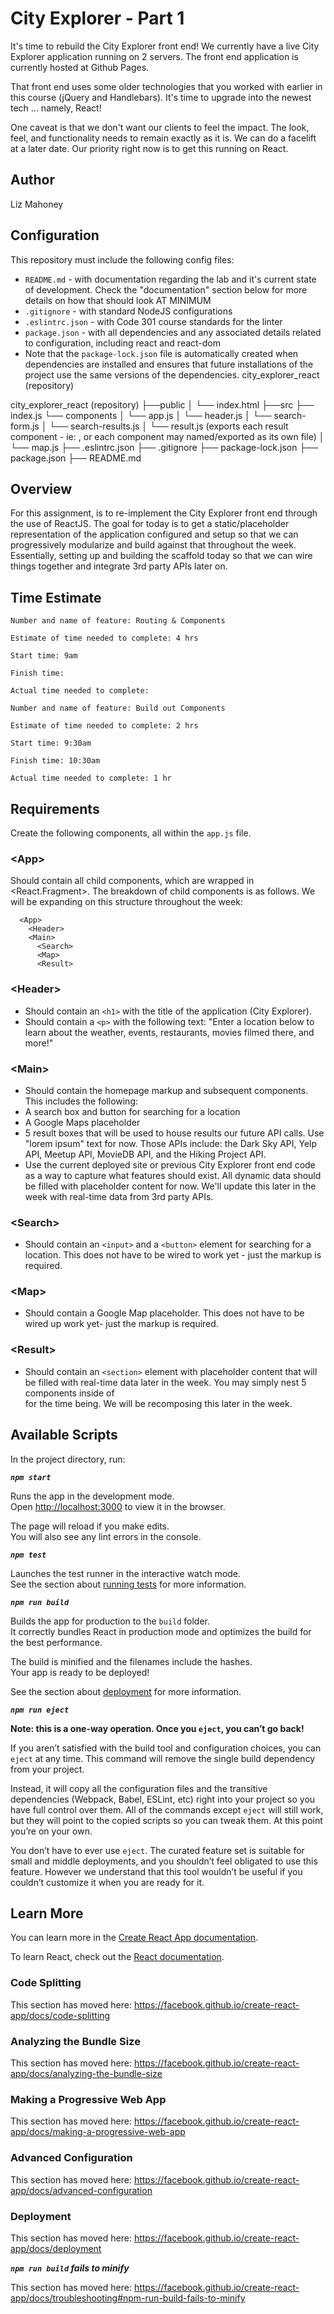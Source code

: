 # City Explorer - Part 1

It's time to rebuild the City Explorer front end! We currently have a live City Explorer application running on 2 servers. The front end application is currently hosted at Github Pages.

That front end uses some older technologies that you worked with earlier in this course (jQuery and Handlebars). It's time to upgrade into the newest tech ... namely, React!

One caveat is that we don't want our clients to feel the impact. The look, feel, and functionality needs to remain exactly as it is. We can do a facelift at a later date. Our priority right now is to get this running on React.

## Author 
Liz Mahoney

## Configuration

This repository must include the following config files:

- `README.md` - with documentation regarding the lab and it's current state of development. Check the "documentation" section below for more details on how that should look AT MINIMUM
- `.gitignore` - with standard NodeJS configurations
- `.eslintrc.json` - with Code 301 course standards for the linter
- `package.json` - with all dependencies and any associated details related to configuration, including react and react-dom
- Note that the `package-lock.json` file is automatically created when dependencies are installed and ensures that future installations of the project use the same versions of the dependencies.
city_explorer_react (repository)

city_explorer_react (repository)
├──public
│  └── index.html
├──src
├── index.js
└── components
│   └── app.js
│   └── header.js
│   └── search-form.js
│   └── search-results.js
│   └── result.js (exports each result component - ie: <Yelp>, <MovieDB> or each component may named/exported as its own file)
│   └── map.js
├── .eslintrc.json
├── .gitignore
├── package-lock.json
├── package.json
├── README.md


## Overview

For this assignment, is to re-implement the City Explorer front end through the use of ReactJS. The goal for today is to get a static/placeholder representation of the application configured and setup so that we can progressively modularize and build against that throughout the week. Essentially, setting up and building the scaffold today so that we can wire things together and integrate 3rd party APIs later on.

## Time Estimate

```
Number and name of feature: Routing & Components

Estimate of time needed to complete: 4 hrs

Start time: 9am

Finish time: 

Actual time needed to complete: 
```

```
Number and name of feature: Build out Components

Estimate of time needed to complete: 2 hrs

Start time: 9:30am

Finish time: 10:30am

Actual time needed to complete: 1 hr
```


## Requirements

Create the following components, all within the `app.js` file.

### \<App>

Should contain all child components, which are wrapped in <React.Fragment>. The breakdown of child components is as follows. We will be expanding on this structure throughout the week:

```
  <App>
    <Header>
    <Main>
      <Search>
      <Map>
      <Result>
```
### \<Header>

- Should contain an `<h1>` with the title of the application (City Explorer).
- Should contain a `<p>` with the following text: "Enter a location below to learn about the weather, events, restaurants, movies filmed there, and more!"

### \<Main>

- Should contain the homepage markup and subsequent components. This includes the following:
- A search box and button for searching for a location
- A Google Maps placeholder
- 5 result boxes that will be used to house results our future API calls. Use "lorem ipsum" text for now. Those APIs include: the Dark Sky API, Yelp API, Meetup API, MovieDB API, and the Hiking Project API.
- Use the current deployed site or previous City Explorer front end code as a way to capture what features should exist. All dynamic data should be filled with placeholder content for now. We'll update this later in the week with real-time data from 3rd party APIs.

### \<Search>

- Should contain an `<input>` and a `<button>` element for searching for a location. This does not have to be wired to work yet - just the markup is required.
  
### \<Map>

- Should contain a Google Map placeholder. This does not have to be wired up work yet- just the markup is required.

### \<Result>

- Should contain an `<section>` element with placeholder content that will be filled with real-time data later in the week. You may simply nest 5 <Result> components inside of <Main> for the time being. We will be recomposing this later in the week.

## Available Scripts

In the project directory, run:

***`npm start`***

Runs the app in the development mode.<br>
Open [http://localhost:3000](http://localhost:3000) to view it in the browser.

The page will reload if you make edits.<br>
You will also see any lint errors in the console.

***`npm test`***

Launches the test runner in the interactive watch mode.<br>
See the section about [running tests](https://facebook.github.io/create-react-app/docs/running-tests) for more information.

***`npm run build`***

Builds the app for production to the `build` folder.<br>
It correctly bundles React in production mode and optimizes the build for the best performance.

The build is minified and the filenames include the hashes.<br>
Your app is ready to be deployed!

See the section about [deployment](https://facebook.github.io/create-react-app/docs/deployment) for more information.

***`npm run eject`***

**Note: this is a one-way operation. Once you `eject`, you can’t go back!**

If you aren’t satisfied with the build tool and configuration choices, you can `eject` at any time. This command will remove the single build dependency from your project.

Instead, it will copy all the configuration files and the transitive dependencies (Webpack, Babel, ESLint, etc) right into your project so you have full control over them. All of the commands except `eject` will still work, but they will point to the copied scripts so you can tweak them. At this point you’re on your own.

You don’t have to ever use `eject`. The curated feature set is suitable for small and middle deployments, and you shouldn’t feel obligated to use this feature. However we understand that this tool wouldn’t be useful if you couldn’t customize it when you are ready for it.

## Learn More

You can learn more in the [Create React App documentation](https://facebook.github.io/create-react-app/docs/getting-started).

To learn React, check out the [React documentation](https://reactjs.org/).

### Code Splitting

This section has moved here: https://facebook.github.io/create-react-app/docs/code-splitting

### Analyzing the Bundle Size

This section has moved here: https://facebook.github.io/create-react-app/docs/analyzing-the-bundle-size

### Making a Progressive Web App

This section has moved here: https://facebook.github.io/create-react-app/docs/making-a-progressive-web-app

### Advanced Configuration

This section has moved here: https://facebook.github.io/create-react-app/docs/advanced-configuration

### Deployment

This section has moved here: https://facebook.github.io/create-react-app/docs/deployment

***`npm run build` fails to minify***

This section has moved here: https://facebook.github.io/create-react-app/docs/troubleshooting#npm-run-build-fails-to-minify
